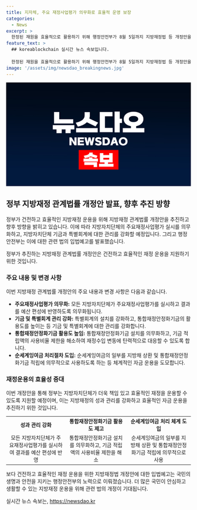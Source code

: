 ```yaml
---
title: 지자체, 주요 재정사업평가 의무화로 효율적 운영 보장
categories:
  - News
excerpt: >
  한정된 재원을 효율적으로 활용하기 위해 행정안전부가 8월 5일까지 지방재정법 등 개정안을 입법예고했다. 이에 따라 지방자치단체는 주요재정사업평가를 의무화하고, 기금과 특별회계 관리를 강화하게 된다. 또한, 재정 운용의 투명성과 효율성을 높이기 위해 여러 개정안이 마련되었다. 이번 정책으로 지방자치단체의 책임 있는 재정 운용을 지원하고, 건전한 재정 운영을 돕는 방향이다. 더 자세한 사항은 정책브리핑의 정책뉴스자료를 참고하면 된다. (출처: 정책브리핑 www.korea.kr)
feature_text: >
  ## koreablockchain 실시간 뉴스 속보입니다.

  한정된 재원을 효율적으로 활용하기 위해 행정안전부가 8월 5일까지 지방재정법 등 개정안을 입법예고했다. 이에 따라 지방자치단체는 주요재정사업평가를 의무화하고, 기금과 특별회계 관리를 강화하게 된다. 또한, 재정 운용의 투명성과 효율성을 높이기 위해 여러 개정안이 마련되었다. 이번 정책으로 지방자치단체의 책임 있는 재정 운용을 지원하고, 건전한 재정 운영을 돕는 방향이다. 더 자세한 사항은 정책브리핑의 정책뉴스자료를 참고하면 된다. (출처: 정책브리핑 www.korea.kr)
image: '/assets/img/newsdao_breakingnews.jpg'
---
```


<p><img src="/assets/img/newsdao_breakingnews.jpg" alt="koreablockchain 속보" /></p>

<h2 data-ke-size="size26">정부 지방재정 관계법률 개정안 발표, 향후 추진 방향</h2>

<p>정부가 건전하고 효율적인 지방재정 운용을 위해 지방재정 관계법률 개정안을 추진하고 향후 방향을 밝히고 있습니다. 이에 따라 지방자치단체의 주요재정사업평가 실시를 의무화하고, 지방자치단체 기금과 특별회계에 대한 관리를 강화할 예정입니다. 그리고 행정안전부는 이에 대한 관련 법의 입법예고를 발표했습니다.</p>

<p data-ke-size="size16">정부가 추진하는 지방재정 관계법률 개정안은 건전하고 효율적인 재정 운용을 지원하기 위한 것입니다.</p>

<h3 data-ke-size="size24">주요 내용 및 변경 사항</h3>

<p>이번 지방재정 관계법률 개정안의 주요 내용과 변경 사항은 다음과 같습니다.</p>

<ul>
    <li><b>주요재정사업평가 의무화:</b> 모든 지방자치단체가 주요재정사업평가를 실시하고 결과를 예산 편성에 반영하도록 의무화됩니다.</li>
    <li><b>기금 및 특별회계 관리 강화:</b> 특별회계의 설치를 강화하고, 통합재정안정화기금의 활용도를 높이는 등 기금 및 특별회계에 대한 관리를 강화합니다.</li>
    <li><b>통합재정안정화기금 활용도 높임:</b> 통합재정안정화기금 설치를 의무화하고, 기금 적립액의 사용비율 제한을 해소하여 재정수입 변동에 탄력적으로 대응할 수 있도록 합니다.</li>
    <li><b>순세계잉여금 처리절차 도입:</b> 순세계잉여금의 일부를 지방채 상환 및 통합재정안정화기금 적립에 의무적으로 사용하도록 하는 등 체계적인 자금 운용을 도모합니다.</li>
</ul>

<h3 data-ke-size="size24">재정운용의 효율성 증대</h3>

<p>이번 개정안을 통해 정부는 지방자치단체가 더욱 책임 있고 효율적인 재정을 운용할 수 있도록 지원할 예정이며, 이는 지방재정의 성과 관리를 강화하고 효율적인 자금 운용을 추진하기 위한 것입니다.</p>

<table>
    <tr>
        <td style="text-align: center; height: 17px;"><b>성과 관리 강화</b></td>
        <td style="text-align: center; height: 17px;"><b>통합재정안정화기금 활용도 제고</b></td>
        <td style="text-align: center; height: 17px;"><b>순세계잉여금 처리 체계 도입</b></td>
    </tr>
    <tr>
        <td style="text-align: center; height: 17px;">모든 지방자치단체가 주요재정사업평가를 실시하여 결과를 예산 편성에 반영</td>
        <td style="text-align: center; height: 17px;">통합재정안정화기금 설치를 의무화하고, 기금 적립액의 사용비율 제한을 해소</td>
        <td style="text-align: center; height: 17px;">순세계잉여금의 일부를 지방채 상환 및 통합재정안정화기금 적립에 의무적으로 사용</td>
    </tr>
</table>

<p>보다 건전하고 효율적인 재정 운용을 위한 지방재정법 개정안에 대한 입법예고는 국민의 생명과 안전을 지키는 행정안전부의 노력으로 이뤄졌습니다. 더 많은 국민이 안심하고 생활할 수 있는 지방재정 운용을 위해 관련 법의 개정이 기대됩니다.</p>
실시간 뉴스 속보는, <a href="https://newsdao.kr" rel="dofollow">https://newsdao.kr</a>


